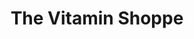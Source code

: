 ---
title: "The Vitamin Shoppe"
url: /oklahoma-city/the-vitamin-shoppe/
shop: nutrition supplements
---